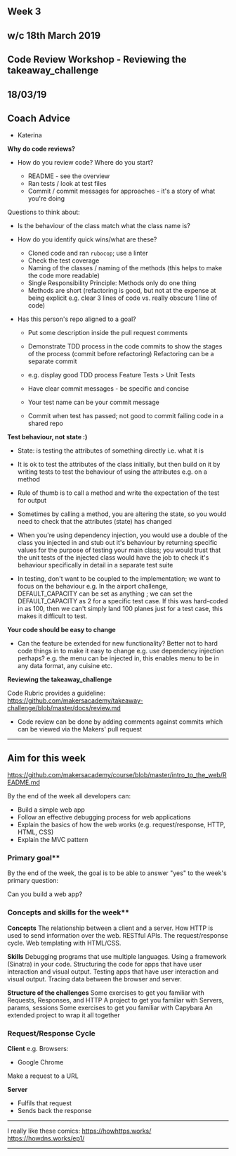 ## Week 3
## w/c 18th March 2019

## Code Review Workshop - Reviewing the takeaway_challenge
## 18/03/19

 ## Coach Advice
 - Katerina
 
**Why do code reviews?**

- How do you review code? Where do you start?

  - README - see the overview
  - Ran tests / look at test files
  - Commit / commit messages for approaches - it's a story of what you're doing

Questions to think about:

  - Is the behaviour of the class match what the class name is?

- How do you identify quick wins/what are these?

  - Cloned code and ran `rubocop`; use a linter
  - Check the test coverage
  - Naming of the classes / naming of the methods (this helps to make the code more readable)
  - Single Responsibility Principle: Methods only do one thing
  - Methods are short (refactoring is good, but not at the expense at being explicit e.g. clear 3 lines of code vs. really obscure 1 line of code)

- Has this person's repo aligned to a goal?

  - Put some description inside the pull request comments

  - Demonstrate TDD process in the code commits to show the stages of the process (commit before refactoring)
  Refactoring can be a separate commit

  - e.g. display good TDD process
    Feature Tests > Unit Tests

  - Have clear commit messages - be specific and concise
  - Your test name can be your commit message
  - Commit when test has passed; not good to commit failing code in a shared repo


**Test behaviour, not state :)**
  - State: is testing the attributes of something directly i.e. what it is
  - It is ok to test the attributes of the class initially, but then build on it by writing tests to test the behaviour of using the attributes e.g. on a method
  - Rule of thumb is to call a method and write the expectation of the test for output
  - Sometimes by calling a method, you are altering the state, so you would need to check that the attributes (state) has changed

  - When you're using dependency injection, you would use a double of the class you injected in and stub out it's behaviour by returning specific values for the purpose of testing your main class; you would trust that the unit tests of the injected class would have the job to check it's behaviour specifically in detail in a separate test suite

  - In testing, don't want to be coupled to the implementation; we want to focus on the behaviour
  e.g. In the airport challenge, DEFAULT_CAPACITY can be set as anything ; we can set the DEFAULT_CAPACITY as 2 for a specific test case. If this was hard-coded in as 100, then we can't simply land 100 planes just for a test case, this makes it difficult to test.

**Your code should be easy to change**
- Can the feature be extended for new functionality? Better not to hard code things in to make it easy to change
e.g. use dependency injection perhaps?
  e.g. the menu can be injected in, this enables menu to be in any data format, any cuisine etc.


**Reviewing the takeaway_challenge**

Code Rubric provides a guideline:
https://github.com/makersacademy/takeaway-challenge/blob/master/docs/review.md


- Code review can be done by adding comments against commits which can be viewed via the Makers' pull request

---

## Aim for this week

  https://github.com/makersacademy/course/blob/master/intro_to_the_web/README.md


  By the end of the week all developers can:

- Build a simple web app
- Follow an effective debugging process for web applications
- Explain the basics of how the web works (e.g. request/response, HTTP, HTML, CSS)
- Explain the MVC pattern

### Primary goal**
By the end of the week, the goal is to be able to answer "yes" to the week's primary question:

Can you build a web app?

### Concepts and skills for the week**

**Concepts**
The relationship between a client and a server.
How HTTP is used to send information over the web.
RESTful APIs.
The request/response cycle.
Web templating with HTML/CSS.

**Skills**
Debugging programs that use multiple languages.
Using a framework (Sinatra) in your code.
Structuring the code for apps that have user interaction and visual output.
Testing apps that have user interaction and visual output.
Tracing data between the browser and server.

**Structure of the challenges**
Some exercises to get you familiar with Requests, Responses, and HTTP
A project to get you familiar with Servers, params, sessions
Some exercises to get you familiar with Capybara
An extended project to wrap it all together

### Request/Response Cycle

**Client**
e.g. Browsers:
- Google Chrome

Make a request to a URL

**Server**
- Fulfils that request
- Sends back the response

---

I really like these comics:
https://howhttps.works/
https://howdns.works/ep1/

---

